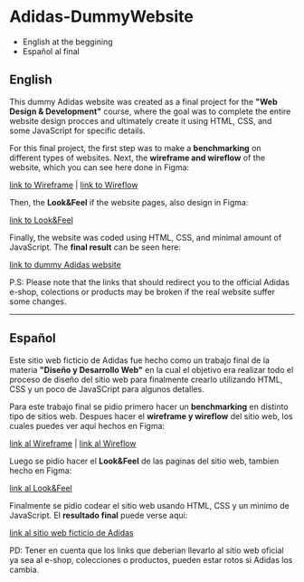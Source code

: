 # Adidas-DummyWebsite

- English at the beggining
- Español al final

## English

  This dummy Adidas website was created as a final project for the **"Web Design & Development"** course, where the goal was to complete the
  entire website design procces and ultimately create it using HTML, CSS, and some JavaScript for specific details.
  
  For this final project, the first step was to make a **benchmarking** on different types of websites. Next, the **wireframe and wireflow** of
  the website, which you can see here done in Figma:
  
  [link to Wireframe](https://www.figma.com/file/uKBpbTSfV2qLdI47vn4YSY/Wireframe-Adidas-website?type=design&mode=design&t=iLNc55ZsqZK0HsMG-1) | [link to Wireflow](https://www.figma.com/file/jlryO0UmEstJ7l6EAhKoGj/WireFlow-Adidas-website?type=whiteboard&t=iLNc55ZsqZK0HsMG-1)
  
  Then, the **Look&Feel** if the website pages, also design in Figma:
  
  [link to Look&Feel](https://www.figma.com/file/roy4kL3zYSGJ9aec5SL666/Look%26Feel-Adidas-website?type=design&mode=design&t=iLNc55ZsqZK0HsMG-1)
  
  Finally, the website was coded using HTML, CSS, and minimal amount of JavaScript. The **final result** can be seen here:
  
  [link to dummy Adidas website](https://initmonte.github.io/Adidas-DummyWebsite/)
  
  P.S: Please note that the links that should redirect you to the official Adidas e-shop, colections or products may be broken if the real website suffer some changes.
  
___

## Español

  Este sitio web ficticio de Adidas fue hecho como un trabajo final de la materia **"Diseño y Desarrollo Web"** en la cual el objetivo era realizar
  todo el proceso de diseño del sitio web para finalmente crearlo utilizando HTML, CSS y un poco de JavaSCript para algunos detalles.

  Para este trabajo final se pidio primero hacer un **benchmarking** en distinto tipo de sitios web. Despues hacer 
  el **wireframe y wireflow** del sitio web, los cuales puedes ver aqui hechos en Figma:
  
  [link al Wireframe](https://www.figma.com/file/uKBpbTSfV2qLdI47vn4YSY/Wireframe-Adidas-website?type=design&mode=design&t=iLNc55ZsqZK0HsMG-1) | [link al Wireflow](https://www.figma.com/file/jlryO0UmEstJ7l6EAhKoGj/WireFlow-Adidas-website?type=whiteboard&t=iLNc55ZsqZK0HsMG-1)
    
  Luego se pidio hacer el **Look&Feel** de las paginas del sitio web, tambien hecho en Figma:
  
  [link al Look&Feel](https://www.figma.com/file/roy4kL3zYSGJ9aec5SL666/Look%26Feel-Adidas-website?type=design&mode=design&t=iLNc55ZsqZK0HsMG-1)
    
  Finalmente se pidio codear el sitio web usando HTML, CSS y un minimo de JavaScript. El **resultado final** puede verse aqui:
  
  [link al sitio web ficticio de Adidas](https://initmonte.github.io/Adidas-DummyWebsite/)
  
  PD: Tener en cuenta que los links que deberian llevarlo al sitio web oficial ya sea al e-shop, colecciones o productos, pueden estar rotos si Adidas los cambia.
